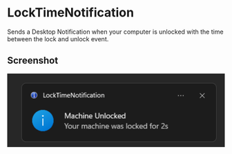 # LockTimeNotification
Sends a Desktop Notification when your computer is unlocked with the time between the lock and unlock event.

## Screenshot
![screenshot-1](screenshot-1.png)